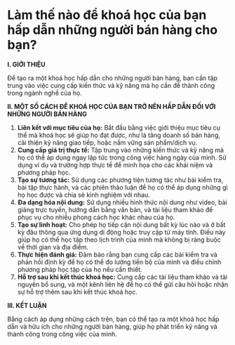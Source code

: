 # Làm thế nào để khoá học của bạn hấp dẫn những người bán hàng cho bạn?

**I. GIỚI THIỆU**

Để tạo ra một khoá học hấp dẫn cho những người bán hàng, bạn cần tập trung vào việc cung cấp kiến thức và kỹ năng mà họ cần để thành công trong ngành nghề của họ.&#x20;

**II. MỘT SỐ CÁCH ĐỂ KHOÁ HỌC CỦA BẠN TRỞ NÊN HẤP DẪN ĐỐI VỚI NHỮNG NGƯỜI BÁN HÀNG**

1. **Liên kết với mục tiêu của họ:** Bắt đầu bằng việc giới thiệu mục tiêu cụ thể mà khoá học sẽ giúp họ đạt được, như là tăng doanh số bán hàng, cải thiện kỹ năng giao tiếp, hoặc nắm vững sản phẩm/dịch vụ.
2. **Cung cấp giá trị thực tế:** Tập trung vào những kiến thức và kỹ năng mà họ có thể áp dụng ngay lập tức trong công việc hàng ngày của mình. Sử dụng ví dụ và trường hợp thực tế để minh họa cho các khái niệm và phương pháp học.
3. **Tạo sự tương tác:** Sử dụng các phương tiện tương tác như bài kiểm tra, bài tập thực hành, và các phiên thảo luận để họ có thể áp dụng những gì họ học được và chia sẻ kinh nghiệm với nhau.
4. **Đa dạng hóa nội dung:** Sử dụng nhiều hình thức nội dung như video, bài giảng trực tuyến, hướng dẫn bằng văn bản, và tài liệu tham khảo để phục vụ cho nhiều phong cách học khác nhau của họ.
5. **Tạo sự linh hoạt:** Cho phép họ tiếp cận nội dung bất kỳ lúc nào và ở bất kỳ đâu thông qua ứng dụng di động hoặc truy cập từ máy tính. Điều này giúp họ có thể học tập theo lịch trình của mình mà không bị ràng buộc về thời gian và địa điểm.
6. **Thực hiện đánh giá:** Đảm bảo rằng bạn cung cấp các bài kiểm tra và phản hồi định kỳ để họ có thể đo lường tiến bộ của mình và điều chỉnh phương pháp học tập của họ nếu cần thiết.
7. **Hỗ trợ sau khi kết thúc khoá học:** Cung cấp các tài liệu tham khảo và tài nguyên bổ sung, và một kênh liên hệ để họ có thể gửi câu hỏi hoặc nhận sự hỗ trợ thêm sau khi kết thúc khoá học.

**III. KẾT LUẬN**

Bằng cách áp dụng những cách trên, bạn có thể tạo ra một khoá học hấp dẫn và hữu ích cho những người bán hàng, giúp họ phát triển kỹ năng và thành công trong công việc của mình.

